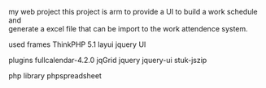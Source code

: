 my web project
    this project is arm to provide a UI to build a work schedule and  
    generate a excel file that can be import to the work attendence system.  
    
used frames
    ThinkPHP 5.1
    layui
    jquery UI
    
plugins
    fullcalendar-4.2.0
    jqGrid
    jquery
    jquery-ui
    stuk-jszip

php library
    phpspreadsheet
    
    